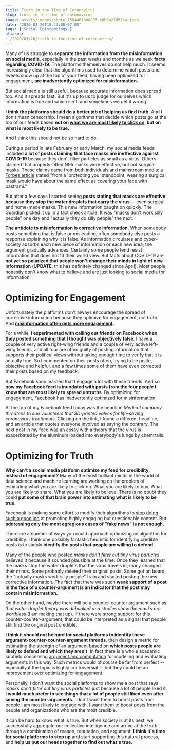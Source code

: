 ```yaml
---
title: Truth in the Time of Coronavirus
slug: truth-in-the-time-of-coronavirus
image: assets/images/photo-1584461800203-e8b0a2fd55ca.jpeg
date: "2020-03-20T18:43:00-07:00"
tags: ["Social Epistemology"]
aliases:
- /2020/03/20/truth-in-the-time-of-coronavirus/
---
```


Many of us struggle to <strong>separate the information from the misinformation on social media</strong>, especially in the past weeks and months as we seek <strong>facts regarding COVID-19</strong>. The platforms themselves do not help much. It seems increasingly clear that the algorithms used to determine which posts and tweets show up at the top of your feed, having been optimized for engagement, <strong>are inadvertently optimized for misinformation.</strong>

But social media is still useful, because accurate information does spread too. And it spreads fast. But it's up to us to judge for ourselves which information is true and which isn't, and sometimes we get it wrong.

<strong>I think the platforms should do a better job of helping us find truth</strong>. And I don't mean censorship. I mean algorithms that decide which posts go at the top of our feeds based <strong>not on <a href="https://medium.com/@tobiasrose/the-enemy-in-our-feeds-e86511488de">what we are most likely to click on</a>, but on what is most likely to be true.</strong>

And I think this should not be so hard to do.

During a period in late February or early March, my social media feeds included  <strong>a lot of posts claiming that face masks are ineffective against COVID-19</strong> because they don't filter particles as small as a virus. Others claimed that properly-fitted N95 masks were effective, but not surgical masks. These claims came from both individuals and mainstream media: a <a href="https://www.forbes.com/sites/brucelee/2020/02/29/despite-covid-19-coronavirus-here-is-why-you-should-stop-buying-face-masks/#1874cdaa2ab8">Forbes article</a> stated "from a 'protecting you' standpoint, wearing a surgical mask would have about the same effect as covering your face with pastrami."

But after a few days I started seeing <strong>posts stating that masks are effective because they stop the water droplets that carry the virus</strong> -- even surgical and home-made masks.
This new information caught on quickly. The Guardian picked it up in a <a href="https://www.theguardian.com/world/2020/mar/18/face-mask-coronavirus-covid-19-facts-checked">fact check article</a>. It was "masks don't work silly people" one day and "actually they do silly people" the next.

<strong>The antidote to misinformation is corrective information</strong>. When somebody posts something that is false or misleading, often somebody else posts a response explaining why it is false. As information circulates and cyber-society absorbs each new piece of information or each new idea, the argument gradually advances. Certainly some people tend resist information that does not fit their world view. But facts about COVID-19 are <strong>not yet so polarized that people won't change their minds in light of new information</strong> (<strong>UPDATE</strong>: this has definitely changed since April). Most people honestly don't know what to believe and are just looking to social media for information.
<h1>Optimizing for Engagement</h1>
Unfortunately the platforms don't always encourage the spread of corrective information because they optimize for engagement, not truth. And <strong><a href="https://www.socialmediatoday.com/news/new-study-shows-that-misinformation-sees-significantly-more-engagement-than/555286/">misinformation often gets more engagement</a>.</strong>

For a while, <strong>I experimented with calling out friends on Facebook when they posted something that I thought was objectively false</strong>. I have a couple of very active right-wing friends and a couple of very active left-wing friends, and all four are often guilty of posting information that supports their political views without taking enough time to verify that it is actually true. So I commented on their posts often, trying to be polite, objective and helpful, and a few times some of them have even corrected their posts based on my feedback.

But Facebook soon learned that I engage a lot with these friends. And so <strong>now my Facebook feed is inundated with posts from the four people I know that are most likely to spread untruths</strong>. By optimizing for engagement, Facebook has inadvertently optimized for misinformation.

At the top of my Facebook feed today was the headline <em>Medical company threatens to sue volunteers that 3D-printed valves for life-saving coronavirus treatments</em>. Clicking on the link, I found a different headline, and an article that quotes everyone involved as saying the contrary. The next post in my feed was an essay with a theory that the virus is exacerbated by the aluminum loaded into everybody's lungs by chemtrails.
<h1>Optimizing for Truth</h1>
<strong>Why can't a social media platform optimize my feed for credibility, instead of engagement?</strong> Many of the most brilliant minds in the world of data science and machine learning are working on the problem of estimating what you are likely to click on. What you are likely to buy. What you are likely to share. What you are likely to believe. There is no doubt they could <strong>put some of that brain power into estimating what is likely to be true.</strong>

Facebook is making some effort to modify their algorithms to <a href="https://www.washingtonpost.com/technology/2019/04/10/how-facebook-is-trying-stop-its-own-algorithms-doing-their-job/">stop doing such a good job</a> at promoting highly engaging but questionable content. But <strong>addressing only the most egregious cases of "fake news" is not enough.</strong>

There are a number of ways you could approach optimizing an algorithm for credibility. I think one possibly fantastic heuristic for identifying credible posts is to simply <strong>identify the posts that people are willing to defend.</strong>

Many of the people who posted <em>masks don't filter out tiny virus particles</em> believed it because it sounded plausible at the time. Once they learned that the masks stop the water droplets that the virus travels in, many changed their minds. Some probably deleted their original posts. Some got on board the "actually masks work silly people" train and started posting the new corrective information. The fact that there was such <strong>weak support of a post in the face of a counter-argument is an indicator that the post may contain misinformation.</strong>

On the other hand, maybe there will be a counter-counter argument such as <em>that water droplet theory was debunked and studies show the masks are worthless</em> (I am making that up). If there were strong support for this counter-counter-argument, that could be interpreted as a signal that people still find the original post credible.

<strong>I think it should not be hard for social platforms to identify these argument-counter-counter-argument threads</strong>, then design a metric for estimating the strength of an argument based on <strong>which posts people are likely to defend and which they aren't</strong>. In fact there is a whole academic subfield concerning <a href="https://www.google.com/search?q=journal+of+computational+argumentation&amp;oq=journal+of+computational+argumentation&amp;aqs=chrome..69i57.5870j0j9&amp;sourceid=chrome&amp;ie=UTF-8">argument and computation</a> for modeling and evaluating arguments in this way. Such metrics would of course be far from perfect  -- especially if the topic is highly controversial -- but they could be an improvement over optimizing for engagement.

Personally, I don't want the social platforms to show me a post that says <em>masks don't filter out tiny virus particles</em> just because a lot of people liked it. <strong>I would much prefer to see things that a lot of people still liked even after seeing the counter-arguments</strong>. I don't want them to boost posts from people I am most likely to engage with. I want them to boost posts from the people and organizations who are the most credible.

It can be hard to know what is true. But when society is at its best, we successfully aggregate our collective intelligence and arrive at the truth through a combination of reason, reputation, and argument. <strong>I think it's time for social platforms to step up</strong> and start supporting this natural process, and <strong>help us put our heads together to find out what's true.</strong>